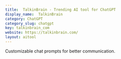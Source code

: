 ```yaml
---
title:  TalkinBrain - Trending AI tool for ChatGPT
display_name:  TalkinBrain
category: ChatGPT
category_slug: chatgpt
key: talkinbrain_com
website: https://talkinbrain.com/
layout: aitool
---
```


Customizable chat prompts for better communication.
